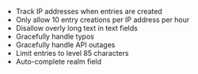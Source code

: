 * Track IP addresses when entries are created
* Only allow 10 entry creations per IP address per hour
* Disallow overly long text in text fields
* Gracefully handle typos
* Gracefully handle API outages
* Limit entries to level 85 characters
* Auto-complete realm field
